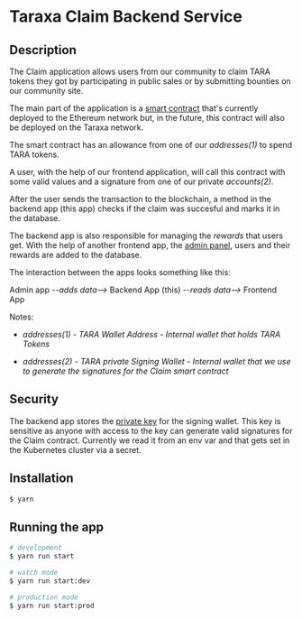 # Taraxa Claim Backend Service

## Description

The Claim application allows users from our community to claim TARA tokens they got by participating in public sales or by submitting bounties on our community site.

The main part of the application is a [smart contract](https://github.com/Taraxa-project/tara-erc20/blob/main/contracts/Claim.sol) that's currently deployed to the Ethereum network but, in the future, this contract will also be deployed on the Taraxa network.

The smart contract has an allowance from one of our _addresses(1)_ to spend TARA tokens.

A user, with the help of our frontend application, will call this contract with some valid values and a signature from one of our private _accounts(2)_.

After the user sends the transaction to the blockchain, a method in the backend app (this app) checks if the claim was succesful and marks it in the database.

The backend app is also responsible for managing the _rewards_ that users get. With the help of another frontend app, the [admin panel](https://github.com/Taraxa-project/taraxa-claim-admin), users and their rewards are added to the database.

The interaction between the apps looks something like this:

Admin app _--adds data-->_ Backend App (this) _--reads data-->_ Frontend App

Notes:

- _addresses(1) - TARA Wallet Address - Internal wallet that holds TARA Tokens_

- _addresses(2) - TARA private Signing Wallet - Internal wallet that we use to generate the signatures for the Claim smart contract_

## Security

The backend app stores the [private key](https://github.com/Taraxa-project/taraxa-claim-backend/blob/main/.env.example#L9) for the signing wallet. This key is sensitive as anyone with access to the key can generate valid signatures for the Claim contract. Currently we read it from an env var and that gets set in the Kubernetes cluster via a secret.

## Installation

```bash
$ yarn
```

## Running the app

```bash
# development
$ yarn run start

# watch mode
$ yarn run start:dev

# production mode
$ yarn run start:prod
```

